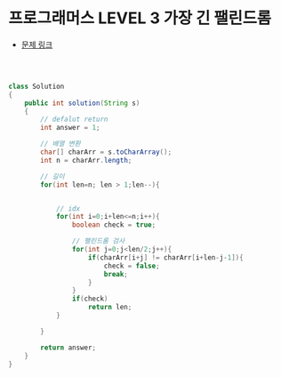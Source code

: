 # 프로그래머스 LEVEL 3 가장 긴 팰린드롬

- [문제 링크](https://programmers.co.kr/learn/courses/30/lessons/12904?language=java)

</br>

```java

class Solution
{
    public int solution(String s)
    {
        // defalut return
        int answer = 1;

        // 배열 변환
        char[] charArr = s.toCharArray();
        int n = charArr.length;

        // 길이
        for(int len=n; len > 1;len--){


            // idx
            for(int i=0;i+len<=n;i++){
                boolean check = true;

                // 팰린드롬 검사
                for(int j=0;j<len/2;j++){
                    if(charArr[i+j] != charArr[i+len-j-1]){
                        check = false;
                        break;
                    }
                }
                if(check)
                    return len;
            }

        }

        return answer;
    }
}
```
